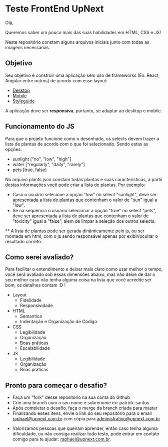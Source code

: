 # Teste FrontEnd UpNext

Olá,
 
Queremos saber um pouco mais das suas habilidades em HTML, CSS e JS!

Neste repositório constam alguns arquivos iniciais junto com todas as imagens necessárias.

## Objetivo

Seu objetivo é construir uma aplicação sem uso de frameworks (Ex: React, Angular entre outros) de acordo com esse layout:

- [Desktop](https://www.figma.com/file/rA9ydy2sGCAjv6lKF1GzIm/UpNext-FrontEnd-Test?node-id=0%3A130)
- [Mobile](https://www.figma.com/file/rA9ydy2sGCAjv6lKF1GzIm/UpNext-FrontEnd-Test?node-id=0%3A297)
- [Styleguide](https://www.figma.com/file/rA9ydy2sGCAjv6lKF1GzIm/UpNext-FrontEnd-Test?node-id=0%3A526)

A aplicação deve ser **responsiva**, portanto, se adaptar ao desktop e mobile.

## Funcionamento do JS

Para que o projeto funcione como o desenhado, os selects devem trazer a lista de plantas de acordo com o que foi selecionado. Sendo estas as opções:

- sunlight ["no", "low", "high"]
- water ["regularly", "daily", "rarely"]
- pets [true, false]

No arquivo plants.json constam todas plantas e suas caracteristicas, a partir destas informações você pode criar a lista de plantas.
Por exemplo:
- Caso o usuário selecione a opção "low" no select "sunlight", deve ser apresentada a lista de plantas que contenham o valor de "sun" igual a "low".
- Se na sequência o usuário selecionar a opção "true" no select "pets", deve ser apresentada a lista de plantas que contenham o valor de "toxicity" igual a "false", alem de limpar a seleção dos outros selects.

** A lista de plantas pode ser gerada dinâmicamente pelo js, ou ser montada em html, com o js sendo responsável apenas por exibir/ocultar o resultado correto.

## Como serei avaliado?

Para facilitar o entendimento e deixar mais claro como usar melhor o tempo, você será avaliado sob essas dimensões abaixo, mas não deixe de dar o seu melhor caso não tenha alguma coisa na lista que você acredite ser bom, os detalhes contam :D !

- Layout
  - Fidelidade
  - Responsividade
- HTML
  - Semantica
  - Indentação e Organização de Código
- CSS
  - Legibilidade
  - Organização
  - Boas práticas
  - Escalabilidade
- JS
  - Legibilidade
  - Organização
  - Boas práticas

## Pronto para começar o desafio?

- Faça um "fork" desse repositório na sua conta do Github
- Crie uma branch com o seu nome e sobrenome ex: patrick-santos
- Após completar o desafio, faça o merge da branch criada para master
- Finalizando esses itens, envie o link do seu repositório para o email raphael@upnext.com.br com cópia para administrativo@upnext.com.br

* Valorizamos pessoas que queiram aprender, então caso tenha alguma dificuldade, ou não consiga realizar todo teste, pode entrar em contato comigo para te ajudar: raphael@upnext.com.br.
